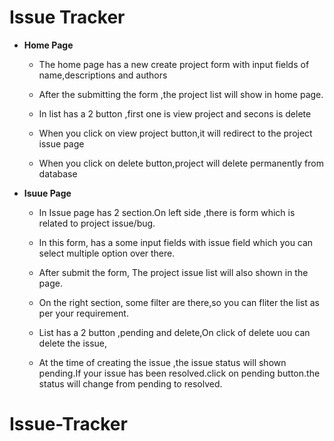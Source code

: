 # **Issue Tracker**

* **Home Page**

    * The home page has a new create project form with input fields of  name,descriptions and authors
    * After the submitting the form ,the project list will show in home page.
    * In list has a 2 button ,first one is view project and secons is delete

    * When you click on view project button,it will redirect to the project issue page

    * When you click on delete button,project will delete permanently from database


 * **Isuue Page**   
    
    * In Issue page has 2 section.On left side ,there is form which is related to  project issue/bug.

    * In this form, has a some input fields with issue field which you can select multiple option over there.

    * After submit the form, The project issue list will also shown in the page.

    * On the right section, some filter are there,so you can fliter the list as per your requirement.

    * List has a 2 button ,pending and delete,On click of delete uou can delete the issue,

    * At the time of creating the issue ,the issue status will shown pending.If your issue has been resolved.click on pending button.the status will change from pending to resolved.

# Issue-Tracker
